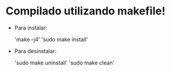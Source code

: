 # Compilado utilizando makefile!

- Para instalar:

  'make -j4'
  'sudo make install'
  
- Para desinstalar:

  'sudo make uninstall'
  'sudo make clean'
